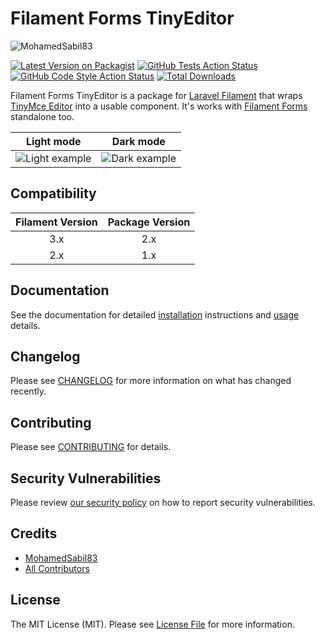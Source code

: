 # Filament Forms TinyEditor

<img src="https://banners.beyondco.de/Filament%20Forms%20TinyEditor.png?theme=light&packageManager=composer+require&packageName=mohamedsabil83%2Ffilament-forms-ckeditor&pattern=autumn&style=style_1&description=By+MohamedSabil83&md=1&showWatermark=1&fontSize=100px&images=https%3A%2F%2Flaravel.com%2Fimg%2Flogomark.min.svg" alt="MohamedSabil83"/>

[![Latest Version on Packagist](https://img.shields.io/packagist/v/mohamedsabil83/filament-forms-ckeditor.svg?style=flat-square)](https://packagist.org/packages/mohamedsabil83/filament-forms-ckeditor)
[![GitHub Tests Action Status](https://img.shields.io/github/actions/workflow/status/mohamedsabil83/filament-forms-ckeditor/run-tests.yml?branch=main&label=tests&style=flat-square)](https://github.com/mohamedsabil83/filament-forms-ckeditor/actions?query=workflow%3Arun-tests+branch%3Amain)
[![GitHub Code Style Action Status](https://img.shields.io/github/actions/workflow/status/mohamedsabil83/filament-forms-ckeditor/fix-php-code-style-issues.yml?branch=main&label=code%20style&style=flat-square)](https://github.com/mohamedsabil83/filament-forms-ckeditor/actions?query=workflow%3A"Fix+PHP+code+style+issues"+branch%3Amain)
[![Total Downloads](https://img.shields.io/packagist/dt/mohamedsabil83/filament-forms-ckeditor.svg?style=flat-square)](https://packagist.org/packages/mohamedsabil83/filament-forms-ckeditor)

Filament Forms TinyEditor is a package for [Laravel Filament](https://github.com/laravel-filament/filament) that wraps [TinyMce Editor](https://www.tiny.cloud) into a usable component. It's works with [Filament Forms](https://filamentadmin.com/docs/2.x/forms/installation) standalone too.

|             Light mode             |               Dark mode                |
|:----------------------------------:|:--------------------------------------:|
| ![Light example](https://raw.githubusercontent.com/mohamedsabil83/filament-forms-ckeditor/2.x/art/editor.png) | ![Dark example](https://raw.githubusercontent.com/mohamedsabil83/filament-forms-ckeditor/2.x/art/editor-dark.png) |

## Compatibility

| Filament Version | Package Version |
|:----------------:|:---------------:|
|       3.x        |       2.x       |
|       2.x        |       1.x       |

## Documentation

See the documentation for detailed [installation](docs/installation.md) instructions and [usage](docs/usage-and-customization.md) details.

## Changelog

Please see [CHANGELOG](CHANGELOG.md) for more information on what has changed recently.

## Contributing

Please see [CONTRIBUTING](.github/CONTRIBUTING.md) for details.

## Security Vulnerabilities

Please review [our security policy](../../security/policy) on how to report security vulnerabilities.

## Credits

-   [MohamedSabil83](https://github.com/mohamedsabil83)
-   [All Contributors](../../contributors)

## License

The MIT License (MIT). Please see [License File](LICENSE.md) for more information.
